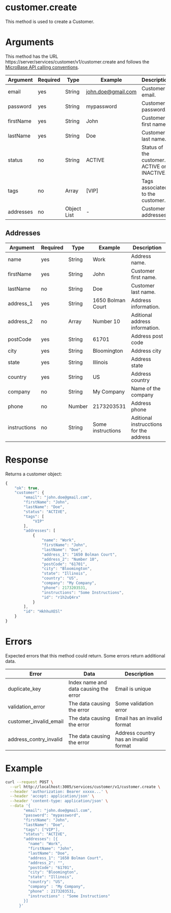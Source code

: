 # customer.create

This method is used to create a Customer.

# Arguments

This method has the URL https://server/services/customer/v1/customer.create and
follows the [MicroBase API calling conventions](../calling-conventions.html).

Argument | Required | Type | Example | Description
---------|----------|------|---------|------------
email     | yes  | String      | john.doe@gmail.com   | Customer email.
password  | yes  | String      | mypassword           | Customer password.
firstName | yes  | String      | John                 | Customer first name.
lastName  | yes  | String      | Doe                  | Customer last name.
status    | no   | String      | ACTIVE               | Status of the customer. ACTIVE or INACTIVE.
tags      | no   | Array       | [VIP]                | Tags associated to the customer.
addresses | no   | Object List | -                    | Customer addresses

## Addresses

Argument | Required | Type | Example | Description
---------|----------|------|---------|------------
name         | yes  | String  | Work                | Address name.
firstName    | yes  | String  | John                | Customer first name.
lastName     | no   | String  | Doe                 | Customer last name.
address_1    | yes  | String  | 1650 Bolman Court   | Address information.
address_2    | no   | Array   | Number 10           | Aditional address information.
postCode     | yes  | String  | 61701               | Address post code
city         | yes  | String  | Bloomington         | Address city
state        | yes  | String  | Illinois            | Address state
country      | yes  | String  | US                  | Address country
company      | no   | String  | My Company          | Name of the company
phone        | no   | Number  | 2173203531          | Address phone
instructions | no   | String  | Some instructions   | Aditional instrucctions for the address

# Response

Returns a customer object:

```javascript
{
    "ok": true,
    "customer": {
        "email": "john.doe@gmail.com",
        "firstName": "John",
        "lastName": "Doe",
        "status": "ACTIVE",
        "tags": [
            "VIP"
        ],
        "addresses": [
            {
                "name": "Work",
                "firstName": "John",
                "lastName": "Doe",
                "address_1": "1650 Bolman Court",
                "address_2": "Number 10",
                "postCode": "61701",
                "city": "Bloomington",
                "state": "Illinois",
                "country": "US",
                "company": "My Company",
                "phone": 2173203531,
                "instructions": "Some Instructions",
                "id": "r1h2uQ4rx"
            }
        ],
        "id": "HkhhuXESl"
    }
}
```

# Errors

Expected errors that this method could return. Some errors return additional data.

Error | Data | Description
------|------|------------
duplicate_key | Index name and data causing the error | Email is unique
validation_error | The data causing the error | Some validation error
customer_invalid_email | The data causing the error | Email has an invalid format
address_contry_invalid | The data causing the error | Address country has an invalid format

# Example

```bash
curl --request POST \
  --url http://localhost:3005/services/customer/v1/customer.create \
  --header 'authorization: Bearer xxxxx...' \
  --header 'accept: application/json' \
  --header 'content-type: application/json' \
  --data '{
        "email": "john.doe@gmail.com",
        "password": "mypassword",
        "firstName": "John",
        "lastName": "Doe",
        "tags": ["VIP"],
        "status": "ACTIVE",
        "addresses": [{
          "name": "Work",
          "firstName": "John",
          "lastName": "Doe",
          "address_1": "1650 Bolman Court",
          "address_2": "",
          "postCode": "61701",
          "city": "Bloomington",
          "state": "Illinois",
          "country": "US",
          "company" : "My Company",
          "phone" : 2173203531,
          "instructions" : "Some Instructions"
        }]
      }'
```
